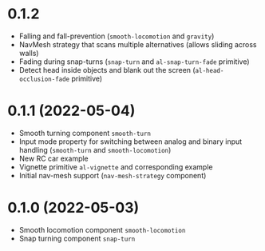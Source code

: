 # 0.1.2
 * Falling and fall-prevention (`smooth-locomotion` and `gravity`)
 * NavMesh strategy that scans multiple alternatives (allows sliding across walls)
 * Fading during snap-turns (`snap-turn` and `al-snap-turn-fade` primitive)
 * Detect head inside objects and blank out the screen (`al-head-occlusion-fade` primitive)

# 0.1.1 (2022-05-04)
 * Smooth turning component `smooth-turn`
 * Input mode property for switching between analog and binary input handling (`smooth-turn` and `smooth-locomotion`)
 * New RC car example
 * Vignette primitive `al-vignette` and corresponding example
 * Initial nav-mesh support (`nav-mesh-strategy` component)

# 0.1.0 (2022-05-03)
 * Smooth locomotion component `smooth-locomotion`
 * Snap turning component `snap-turn`